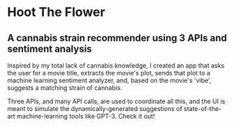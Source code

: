 # Hoot The Flower

## A cannabis strain recommender using 3 APIs and sentiment analysis

Inspired by my total lack of cannabis knowledge, I created an app that asks the user for a movie title, extracts the movie's plot, sends that plot to a machine learning sentiment analyzer, and, based on the movie's 'vibe', suggests a matching strain of cannabis.

Three APIs, and many API calls, are used to coordinate all this, and the UI is meant to simulate the dynamically-generated suggestions of state-of-the-art machine-learning tools like GPT-3. Check it out!
